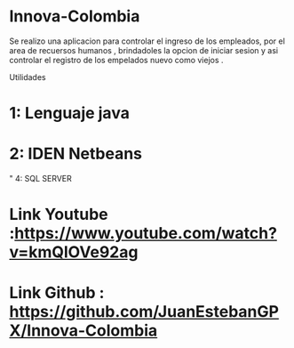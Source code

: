# Innova-Colombia
Se realizo una aplicacion  para controlar el ingreso de los empleados, por el area de recuersos humanos , brindadoles la opcion de iniciar sesion y asi controlar el registro de los empelados nuevo como viejos .

Utilidades 

# 1: Lenguaje java
# 2: IDEN Netbeans
" 4: SQL SERVER 

# Link Youtube :https://www.youtube.com/watch?v=kmQlOVe92ag
# Link Github : https://github.com/JuanEstebanGPX/Innova-Colombia

